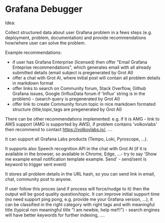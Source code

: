 # Grafana Debugger

Idea:

Collect structured data about user Grafana problem in a fews steps (e.g. deployment, problem, documentation) and provide recommendations how/where user can solve the problem.

Example recommendations:
- if user has Grafana Enterprise (licensed) then offer "Email Grafana Enteprise recommendations", which generates email with all already submitted details (email subject is pregenerated by Grot AI)
- offer a chat with Grot AI, where initial post will contain all problem details in markdown format
- offer links to search on Community forum, Stack Overflow, Github Grafana issues, Google (InfluxData forum if 'Influx' string is in the problem) - (search query is pregenerated by Grot AI)
- offer link to create Community forum topic in nice markdown formated structure (title,topic,tags are pregenerated by Grot AI)

There can be other recommendations implemented:
e.g. if it is AMG - link to AWS support (AMG is supported by AWS), if problem contains 'volkovlabs' then recommend to contact https://volkovlabs.io/, ....

It can support all Grafana Labs products (Tempo, Loki, Pyroscope, ...).

It supports also Speech recognition API in the chat with Grot AI (if it is available in the browser, so available in Chrome, Edge, ...- try to say 'Show me example email notification template example. Send' - send/sent is keyword to trigger sent event)

It stores all problem details in the URL hash, so you can send link in email, chat, community post to anyone.

If user follow this proces (and if process will force/nudge to it) then the output will be good quality question/topic. It can improve initial support time (no need support ping pong, e.g. provide me your Grafana version, ...), it can be classified in the right category with right tags and with meaningful title (typical non meaningful title "I am newbie, help me!!!") - search engines will have better keywords for further indexing, ....
